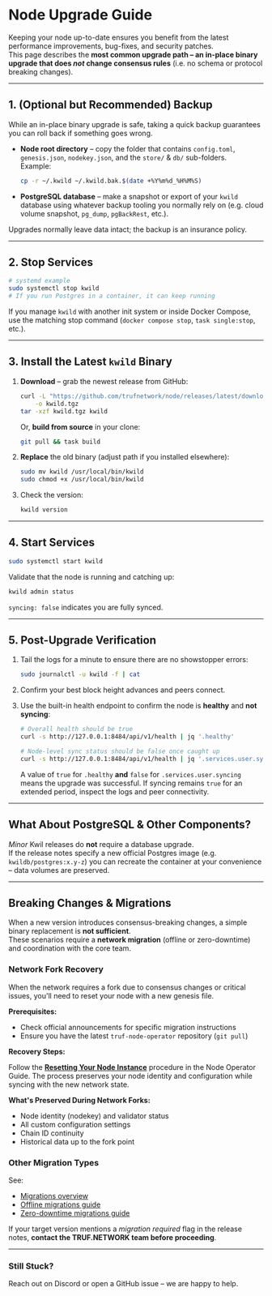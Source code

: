 # Node Upgrade Guide

Keeping your node up-to-date ensures you benefit from the latest performance improvements, bug-fixes, and security patches.  
This page describes the **most common upgrade path – an in-place binary upgrade that does *not* change consensus rules** (i.e. no schema or protocol breaking changes).

---

## 1. (Optional but Recommended) Backup

While an in-place binary upgrade is safe, taking a quick backup guarantees you can roll back if something goes wrong.

* **Node root directory** – copy the folder that contains `config.toml`, `genesis.json`, `nodekey.json`, and the `store/` & `db/` sub-folders.  
  Example:
  ```bash
  cp -r ~/.kwild ~/.kwild.bak.$(date +%Y%m%d_%H%M%S)
  ```
* **PostgreSQL database** – make a snapshot or export of your `kwild` database using whatever backup tooling you normally rely on (e.g. cloud volume snapshot, `pg_dump`, `pgBackRest`, etc.).

Upgrades normally leave data intact; the backup is an insurance policy.

---

## 2. Stop Services

```bash
# systemd example
sudo systemctl stop kwild
# If you run Postgres in a container, it can keep running
```

If you manage `kwild` with another init system or inside Docker Compose, use the matching stop command (`docker compose stop`, `task single:stop`, etc.).

---

## 3. Install the Latest `kwild` Binary

1. **Download** – grab the newest release from GitHub:
   ```bash
   curl -L "https://github.com/trufnetwork/node/releases/latest/download/tn_<VERSION>_linux_amd64.tar.gz" \
       -o kwild.tgz
   tar -xzf kwild.tgz kwild
   ```

   Or, **build from source** in your clone:
   ```bash
   git pull && task build
   ```
2. **Replace** the old binary (adjust path if you installed elsewhere):
   ```bash
   sudo mv kwild /usr/local/bin/kwild
   sudo chmod +x /usr/local/bin/kwild
   ```
3. Check the version:
   ```bash
   kwild version
   ```

---

## 4. Start Services

```bash
sudo systemctl start kwild
```

Validate that the node is running and catching up:
```bash
kwild admin status
```
`syncing: false` indicates you are fully synced.

---

## 5. Post-Upgrade Verification

1. Tail the logs for a minute to ensure there are no showstopper errors:
   ```bash
   sudo journalctl -u kwild -f | cat
   ```
2. Confirm your best block height advances and peers connect.
3. Use the built-in health endpoint to confirm the node is **healthy** and **not syncing**:
   ```bash
   # Overall health should be true
   curl -s http://127.0.0.1:8484/api/v1/health | jq '.healthy'

   # Node-level sync status should be false once caught up
   curl -s http://127.0.0.1:8484/api/v1/health | jq '.services.user.syncing'
   ```

   A value of `true` for `.healthy` **and** `false` for `.services.user.syncing` means the upgrade was successful. If syncing remains `true` for an extended period, inspect the logs and peer connectivity.

---

## What About PostgreSQL & Other Components?

*Minor* Kwil releases do **not** require a database upgrade.  
If the release notes specify a new official Postgres image (e.g. `kwildb/postgres:x.y-z`) you can recreate the container at your convenience – data volumes are preserved.

---

## Breaking Changes & Migrations

When a new version introduces consensus-breaking changes, a simple binary replacement is **not sufficient**.  
These scenarios require a **network migration** (offline or zero-downtime) and coordination with the core team.

### Network Fork Recovery

When the network requires a fork due to consensus changes or critical issues, you'll need to reset your node with a new genesis file.

**Prerequisites:**
- Check official announcements for specific migration instructions
- Ensure you have the latest `truf-node-operator` repository (`git pull`)

**Recovery Steps:**

Follow the **[Resetting Your Node Instance](node-operator-guide.md#resetting-your-node-instance)** procedure in the Node Operator Guide. The process preserves your node identity and configuration while syncing with the new network state.

**What's Preserved During Network Forks:**
- Node identity (nodekey) and validator status
- All custom configuration settings
- Chain ID continuity
- Historical data up to the fork point

### Other Migration Types

See:
* [Migrations overview](/docs/node/migrations)
* [Offline migrations guide](/docs/node/migrations/offline-migrations)
* [Zero-downtime migrations guide](/docs/node/migrations/zero-downtime-migrations)

If your target version mentions a *migration required* flag in the release notes, **contact the TRUF.NETWORK team before proceeding**.

---

### Still Stuck?

Reach out on Discord or open a GitHub issue – we are happy to help.
